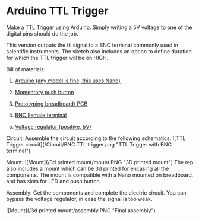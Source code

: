 # Arduino TTL Trigger

Make a TTL Trigger using Arduino. Simply writing a 5V voltage to one of the digital pins should do the job. 

This version outputs the ttl signal to a BNC terminal commonly used in scientific instruments. The sketch also includes an option to define duration for which the TTL trigger will be on HIGH.

Bill of materials:

1. [Arduino (any model is fine, this uses Nano)](http://www.amazon.com/SainSmart-Nano-v3-0-Compatible-Arduino/dp/B00761NDHI/ref=sr_1_2?s=electronics&ie=UTF8&qid=1442873593&sr=1-2&keywords=arduino+nano)

2. [Momentary push button](http://www.amazon.com/Panel-Momentary-Tactile-Button-Switch/dp/B005YX046I/ref=sr_1_11?ie=UTF8&qid=1442873639&sr=8-11&keywords=momentary+push+button)

3. [Prototyping breadboard/ PCB](http://www.amazon.com/Solderless-BreadBoard-tie-points-power-rails/dp/B005GYAIES/ref=sr_1_1?s=electronics&ie=UTF8&qid=1442873628&sr=1-1&keywords=solderless+board)

4. [BNC Female terminal](http://www.mouser.com/ProductDetail/Gravitech/BNC-M-TERM/?qs=sGAEpiMZZMvtrnhC60i%252bOjexXRV6VXQ2dg6z78%252bRw6I%3d)

5. [Voltage regulator (positive, 5V)](http://www.amazon.com/Addicore-Positive-Regulator-L7805CV-Antistatic/dp/B00H7KTRO6/ref=sr_1_3?ie=UTF8&qid=1442873567&sr=8-3&keywords=voltage+regulator)

Circuit:
Assemble the circuit according to the following schematics:
![TTL Trigger circuit](/Circuit/BNC TTL trigger.png "TTL Trigger with BNC terminal")

Mount:
![Mount](/3d printed mount/mount.PNG "3D printed mount")
The rep also includes a mount which can be 3d printed for encasing all the components. The mount is compatible with a Nano mounted on breadboard, and has slots for LED and push button. 

Assembly: 
Get the components and complete the electric circuit. You can bypass the voltage regulator, in case the signal is too weak.

![Mount](/3d printed mount/assembly.PNG "Final assembly")

